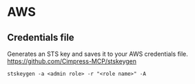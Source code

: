 # AWS

## Credentials file
Generates an STS key and saves it to your AWS credentials file.
https://github.com/Cimpress-MCP/stskeygen

`stskeygen -a <admin role> -r "<role name>" -A`

